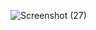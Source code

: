 ![Screenshot (27)](https://github.com/user-attachments/assets/af6899a2-0c5a-4a7b-990e-9fdf305a94b0)

